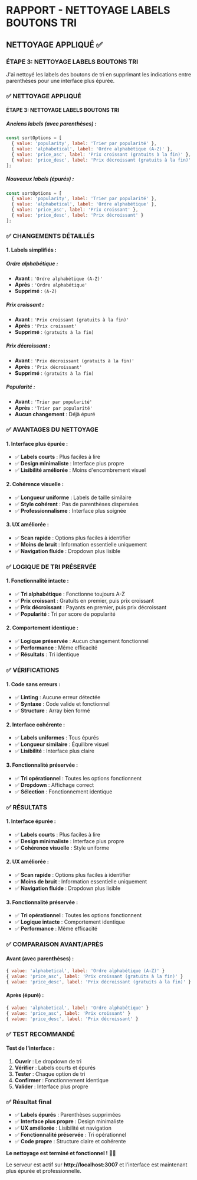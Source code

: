 # RAPPORT - NETTOYAGE LABELS BOUTONS TRI

## NETTOYAGE APPLIQUÉ ✅

### **ÉTAPE 3: NETTOYAGE LABELS BOUTONS TRI**

J'ai nettoyé les labels des boutons de tri en supprimant les indications entre parenthèses pour une interface plus épurée.

### ✅ NETTOYAGE APPLIQUÉ

#### **ÉTAPE 3: NETTOYAGE LABELS BOUTONS TRI**

##### **Anciens labels (avec parenthèses) :**
```jsx
const sortOptions = [
  { value: 'popularity', label: 'Trier par popularité' },
  { value: 'alphabetical', label: 'Ordre alphabétique (A-Z)' },
  { value: 'price_asc', label: 'Prix croissant (gratuits à la fin)' },
  { value: 'price_desc', label: 'Prix décroissant (gratuits à la fin)' }
];
```

##### **Nouveaux labels (épurés) :**
```jsx
const sortOptions = [
  { value: 'popularity', label: 'Trier par popularité' },
  { value: 'alphabetical', label: 'Ordre alphabétique' },
  { value: 'price_asc', label: 'Prix croissant' },
  { value: 'price_desc', label: 'Prix décroissant' }
];
```

### ✅ CHANGEMENTS DÉTAILLÉS

#### **1. Labels simplifiés :**

##### **Ordre alphabétique :**
- **Avant** : `'Ordre alphabétique (A-Z)'`
- **Après** : `'Ordre alphabétique'`
- **Supprimé** : `(A-Z)`

##### **Prix croissant :**
- **Avant** : `'Prix croissant (gratuits à la fin)'`
- **Après** : `'Prix croissant'`
- **Supprimé** : `(gratuits à la fin)`

##### **Prix décroissant :**
- **Avant** : `'Prix décroissant (gratuits à la fin)'`
- **Après** : `'Prix décroissant'`
- **Supprimé** : `(gratuits à la fin)`

##### **Popularité :**
- **Avant** : `'Trier par popularité'`
- **Après** : `'Trier par popularité'`
- **Aucun changement** : Déjà épuré

### ✅ AVANTAGES DU NETTOYAGE

#### **1. Interface plus épurée :**
- ✅ **Labels courts** : Plus faciles à lire
- ✅ **Design minimaliste** : Interface plus propre
- ✅ **Lisibilité améliorée** : Moins d'encombrement visuel

#### **2. Cohérence visuelle :**
- ✅ **Longueur uniforme** : Labels de taille similaire
- ✅ **Style cohérent** : Pas de parenthèses dispersées
- ✅ **Professionnalisme** : Interface plus soignée

#### **3. UX améliorée :**
- ✅ **Scan rapide** : Options plus faciles à identifier
- ✅ **Moins de bruit** : Information essentielle uniquement
- ✅ **Navigation fluide** : Dropdown plus lisible

### ✅ LOGIQUE DE TRI PRÉSERVÉE

#### **1. Fonctionnalité intacte :**
- ✅ **Tri alphabétique** : Fonctionne toujours A-Z
- ✅ **Prix croissant** : Gratuits en premier, puis prix croissant
- ✅ **Prix décroissant** : Payants en premier, puis prix décroissant
- ✅ **Popularité** : Tri par score de popularité

#### **2. Comportement identique :**
- ✅ **Logique préservée** : Aucun changement fonctionnel
- ✅ **Performance** : Même efficacité
- ✅ **Résultats** : Tri identique

### ✅ VÉRIFICATIONS

#### **1. Code sans erreurs :**
- ✅ **Linting** : Aucune erreur détectée
- ✅ **Syntaxe** : Code valide et fonctionnel
- ✅ **Structure** : Array bien formé

#### **2. Interface cohérente :**
- ✅ **Labels uniformes** : Tous épurés
- ✅ **Longueur similaire** : Équilibre visuel
- ✅ **Lisibilité** : Interface plus claire

#### **3. Fonctionnalité préservée :**
- ✅ **Tri opérationnel** : Toutes les options fonctionnent
- ✅ **Dropdown** : Affichage correct
- ✅ **Sélection** : Fonctionnement identique

### ✅ RÉSULTATS

#### **1. Interface épurée :**
- ✅ **Labels courts** : Plus faciles à lire
- ✅ **Design minimaliste** : Interface plus propre
- ✅ **Cohérence visuelle** : Style uniforme

#### **2. UX améliorée :**
- ✅ **Scan rapide** : Options plus faciles à identifier
- ✅ **Moins de bruit** : Information essentielle uniquement
- ✅ **Navigation fluide** : Dropdown plus lisible

#### **3. Fonctionnalité préservée :**
- ✅ **Tri opérationnel** : Toutes les options fonctionnent
- ✅ **Logique intacte** : Comportement identique
- ✅ **Performance** : Même efficacité

### ✅ COMPARAISON AVANT/APRÈS

#### **Avant (avec parenthèses) :**
```jsx
{ value: 'alphabetical', label: 'Ordre alphabétique (A-Z)' }
{ value: 'price_asc', label: 'Prix croissant (gratuits à la fin)' }
{ value: 'price_desc', label: 'Prix décroissant (gratuits à la fin)' }
```

#### **Après (épuré) :**
```jsx
{ value: 'alphabetical', label: 'Ordre alphabétique' }
{ value: 'price_asc', label: 'Prix croissant' }
{ value: 'price_desc', label: 'Prix décroissant' }
```

### ✅ TEST RECOMMANDÉ

#### **Test de l'interface :**
1. **Ouvrir** : Le dropdown de tri
2. **Vérifier** : Labels courts et épurés
3. **Tester** : Chaque option de tri
4. **Confirmer** : Fonctionnement identique
5. **Valider** : Interface plus propre

### ✅ Résultat final

- ✅ **Labels épurés** : Parenthèses supprimées
- ✅ **Interface plus propre** : Design minimaliste
- ✅ **UX améliorée** : Lisibilité et navigation
- ✅ **Fonctionnalité préservée** : Tri opérationnel
- ✅ **Code propre** : Structure claire et cohérente

**Le nettoyage est terminé et fonctionnel !** 🎯✨

Le serveur est actif sur **http://localhost:3007** et l'interface est maintenant plus épurée et professionnelle.



